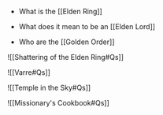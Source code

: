 - What is the [[Elden Ring]] 
- What does it mean to be an [[Elden Lord]]

- Who are the [[Golden Order]]

![[Shattering of the Elden Ring#Qs]]

![[Varre#Qs]]

![[Temple in the Sky#Qs]]

![[Missionary's Cookbook#Qs]]